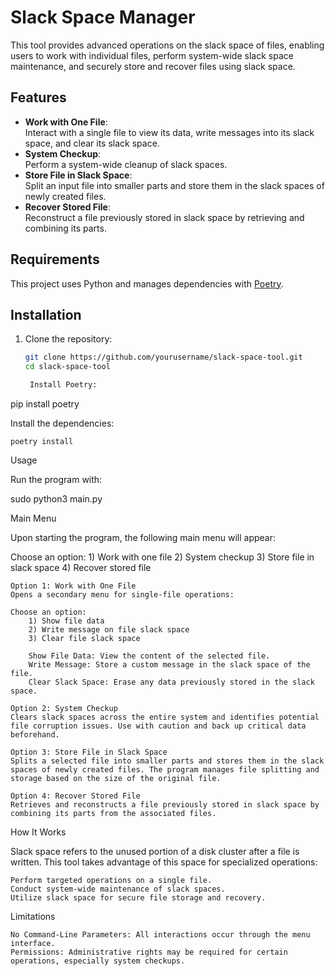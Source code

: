 # Slack Space Manager

This tool provides advanced operations on the slack space of files, enabling users to work with individual files, perform system-wide slack space maintenance, and securely store and recover files using slack space.

## Features

- **Work with One File**:  
  Interact with a single file to view its data, write messages into its slack space, and clear its slack space.
- **System Checkup**:  
  Perform a system-wide cleanup of slack spaces.
- **Store File in Slack Space**:  
  Split an input file into smaller parts and store them in the slack spaces of newly created files.
- **Recover Stored File**:  
  Reconstruct a file previously stored in slack space by retrieving and combining its parts.

## Requirements

This project uses Python and manages dependencies with [Poetry](https://python-poetry.org/).

## Installation

1. Clone the repository:
   ```bash
   git clone https://github.com/yourusername/slack-space-tool.git
   cd slack-space-tool

    Install Poetry:

pip install poetry

Install the dependencies:

    poetry install

Usage

Run the program with:

sudo python3 main.py

Main Menu

Upon starting the program, the following main menu will appear:

Choose an option:
	1) Work with one file
	2) System checkup
	3) Store file in slack space
	4) Recover stored file

    Option 1: Work with One File
    Opens a secondary menu for single-file operations:

    Choose an option:
        1) Show file data
        2) Write message on file slack space
        3) Clear file slack space

        Show File Data: View the content of the selected file.
        Write Message: Store a custom message in the slack space of the file.
        Clear Slack Space: Erase any data previously stored in the slack space.

    Option 2: System Checkup
    Clears slack spaces across the entire system and identifies potential file corruption issues. Use with caution and back up critical data beforehand.

    Option 3: Store File in Slack Space
    Splits a selected file into smaller parts and stores them in the slack spaces of newly created files. The program manages file splitting and storage based on the size of the original file.

    Option 4: Recover Stored File
    Retrieves and reconstructs a file previously stored in slack space by combining its parts from the associated files.

How It Works

Slack space refers to the unused portion of a disk cluster after a file is written. This tool takes advantage of this space for specialized operations:

    Perform targeted operations on a single file.
    Conduct system-wide maintenance of slack spaces.
    Utilize slack space for secure file storage and recovery.

Limitations

    No Command-Line Parameters: All interactions occur through the menu interface.
    Permissions: Administrative rights may be required for certain operations, especially system checkups.
